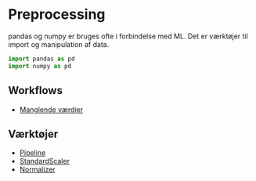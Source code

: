 # Preprocessing
pandas og numpy er bruges ofte i forbindelse med ML. Det er værktøjer til import og manipulation af data.

```python 
import pandas as pd
import numpy as pd
```

## Workflows
- [Manglende værdier](missingvalues.md)

## Værktøjer
- [Pipeline](pipeline.mp)
- [StandardScaler](standardscaler.md)
- [Normalizer](normalizer.md)
